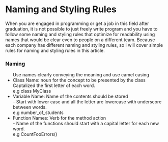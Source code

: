 # Naming and Styling Rules 

When you are engaged in programming or get a job in this field after graduation, it is not possible to just freely write program and you have to follow some naming and styling rules that optimize for readability using names that would be clear even to people on a different team. Because each company has different naming and styling rules, so I will cover simple rules for naming and styling rules in this article.

### Naming
<ul>
    Use names clearly conveying the meaning and use camel casing
    <li>
        Class Name: noun for the concept to be presented by the class
        <br>
        Captalized the first letter of each word.
        <br>
        e.g class MyClass
    </li>
    <li>
        Variable Name: Name of the contents should be stored
        <br>
        - Start with lower case and all the letter are lowercase with underscore between words. 
        <br>
        e.g number_of_students
    </li>
    <li> Function Names: Verb for the method action
        <br>
        - Name of the functions should start with a capital letter for each new word.
        <br>
        e.g CountFooErrors()
    </li>
</ul>

